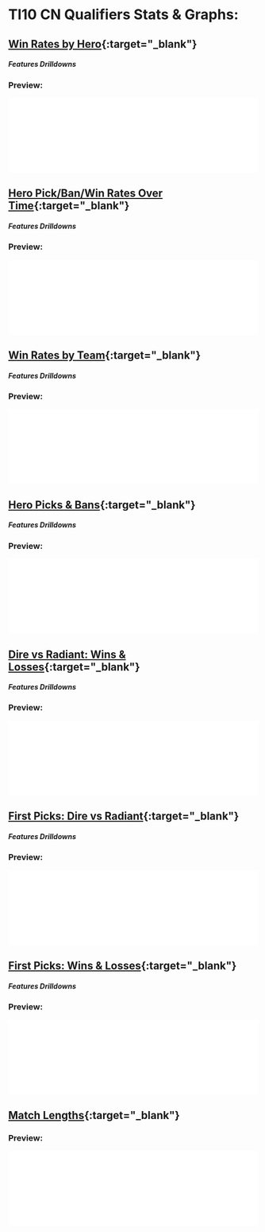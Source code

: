 # TI10 CN Qualifiers Stats & Graphs:
## **[Win Rates by Hero](hero-win-rates.html "Click to view graph in full"){:target="_blank"}**
##### Features Drilldowns

### Preview:
<div class="iframe-container">
  <iframe src="hero-win-rates.html" width="100%" frameborder="0" loading="lazy" scrolling="no" title="Win Rates by Hero" allow="accelerometer; autoplay; encrypted-media; gyroscope; picture-in-picture" allowfullscreen> </iframe>
</div>

## **[Hero Pick/Ban/Win Rates Over Time](hero-rates-time-series.html "Click to view graph in full"){:target="_blank"}**
##### Features Drilldowns

### Preview:
<div class="iframe-container">
<iframe src="hero-rates-time-series.html" width="100%" frameborder="0" loading="lazy" scrolling="no" title="Win Rates by Hero" allow="accelerometer; autoplay; encrypted-media; gyroscope; picture-in-picture" allowfullscreen> </iframe>
</div>

## **[Win Rates by Team](team-win-rates.html "Click to view graph in full"){:target="_blank"}**
##### Features Drilldowns

### Preview:
<div class="iframe-container">
<iframe src="team-win-rates.html" width="100%" frameborder="0" loading="lazy" scrolling="no" title="Win Rates by Team" allow="accelerometer; autoplay; encrypted-media; gyroscope; picture-in-picture" allowfullscreen> </iframe>
</div>

## **[Hero Picks & Bans](hero-picks-bans.html "Click to view graph in full"){:target="_blank"}**
##### Features Drilldowns

### Preview:
<div class="iframe-container">
<iframe src="hero-picks-bans.html" width="100%" frameborder="0" loading="lazy" scrolling="no" title="Hero Picks & Bans" allow="accelerometer; autoplay; encrypted-media; gyroscope; picture-in-picture" allowfullscreen> </iframe>
</div>

## **[Dire vs Radiant: Wins & Losses](rad-dire-wins-losses.html "Click to view graph in full"){:target="_blank"}**
##### Features Drilldowns

### Preview:
<div class="iframe-container">
<iframe src="rad-dire-wins-losses.html" width="100%" frameborder="0" loading="lazy" scrolling="no" title="Dire vs Radiant: Wins & Losses" allow="accelerometer; autoplay; encrypted-media; gyroscope; picture-in-picture" allowfullscreen> </iframe>
</div>

## **[First Picks: Dire vs Radiant](first-pick-dire-rad.html "Click to view graph in full"){:target="_blank"}**
##### Features Drilldowns

### Preview:
<div class="iframe-container">
<iframe src="first-pick-dire-rad.html" width="100%" frameborder="0" loading="lazy" scrolling="no" title="Dire vs Radiant: First Picks" allow="accelerometer; autoplay; encrypted-media; gyroscope; picture-in-picture" allowfullscreen> </iframe>
</div>

## **[First Picks: Wins & Losses](first-pick-wins-losses.html "Click to view graph in full"){:target="_blank"}**
##### Features Drilldowns

### Preview:
<div class="iframe-container">
<iframe src="first-pick-wins-losses.html" width="100%" frameborder="0" loading="lazy" scrolling="no" title="First Picks: Wins & Losses" allow="accelerometer; autoplay; encrypted-media; gyroscope; picture-in-picture" allowfullscreen> </iframe>
</div>

## **[Match Lengths](match-lengths.html "Click to view graph in full"){:target="_blank"}**

### Preview:
<div class="iframe-container">
<iframe src="match-lengths.html" width="100%" frameborder="0" loading="lazy" scrolling="no" title="Match Lengths" allow="accelerometer; autoplay; encrypted-media; gyroscope; picture-in-picture" allowfullscreen> </iframe>
</div>
